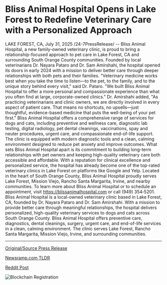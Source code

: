 # Bliss Animal Hospital Opens in Lake Forest to Redefine Veterinary Care with a Personalized Approach

LAKE FOREST, CA, July 31, 2025 /24-7PressRelease/ -- Bliss Animal Hospital, a new family-owned veterinary clinic, is proud to bring a relationship-focused approach to pet care in Lake Forest, CA and surrounding South Orange County communities. Founded by local veterinarians Dr. Nayara Pataro and Dr. Sam Amirshahi, the hospital opened its doors in early 2024 with a mission to deliver better care through deeper relationships with both pets and their families.  "Veterinary medicine works best when you take the time to listen—to the pet, to the family, and to the unique story behind every visit," said Dr. Pataro. "We built Bliss Animal Hospital to offer a more personal and compassionate experience than what you often find at large, corporate-owned clinics."  Dr. Amirshahi added, "As practicing veterinarians and clinic owners, we are directly involved in every aspect of patient care. That means no shortcuts, no upsells—just thoughtful, evidence-based medicine that puts the well-being of your pet first."  Bliss Animal Hospital offers a comprehensive range of services for dogs and cats, including preventive and wellness care, diagnostic lab testing, digital radiology, pet dental cleanings, vaccinations, spay and neuter procedures, urgent care, and compassionate end-of-life support. The clinic is equipped with modern diagnostic tools and a clean, calming environment designed to reduce pet anxiety and improve outcomes.  What sets Bliss Animal Hospital apart is its commitment to building long-term relationships with pet owners and keeping high-quality veterinary care both accessible and affordable. With a reputation for clinical excellence and personalized service, the hospital has already become one of the top-rated veterinary clinics in Lake Forest on platforms like Google and Yelp.  Located in the heart of South Orange County, Bliss Animal Hospital proudly serves Lake Forest, Mission Viejo, Rancho Santa Margarita, Irvine, and nearby communities.  To learn more about Bliss Animal Hospital or to schedule an appointment, visit https://blissanimalhospital.com or call (949) 354‑5201.  Bliss Animal Hospital is a local-owned veterinary clinic based in Lake Forest, CA, founded by Dr. Nayara Pataro and Dr. Sam Amirshahi. With a mission to provide better care through meaningful relationships, the hospital delivers personalized, high-quality veterinary services to dogs and cats across South Orange County. Bliss Animal Hospital offers preventive care, diagnostics, dental cleanings, surgery, urgent care, and end-of-life services in a clean, calming environment. The clinic serves Lake Forest, Rancho Santa Margarita, Mission Viejo, Irvine, and surrounding communities. 

---

[Original/Source Press Release](https://www.24-7pressrelease.com/press-release/525454/bliss-animal-hospital-opens-in-lake-forest-to-redefine-veterinary-care-with-a-personalized-approach)
                    

[Newsramp.com TLDR](https://newsramp.com/curated-news/bliss-animal-hospital-redefining-pet-care-in-lake-forest/682bce563de4f9c8f9afb1fda40d3f61) 

 



[Reddit Post](https://www.reddit.com/r/Business_NewsRamp/comments/1mebwfq/bliss_animal_hospital_redefining_pet_care_in_lake/) 



![Blockchain Registration](https://cdn.newsramp.app/24-7PressRelease/qrcode/257/31/glow963d.webp)